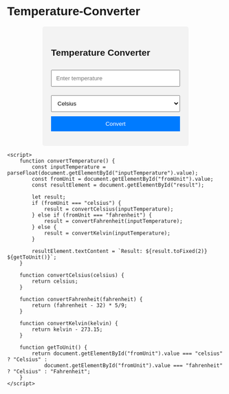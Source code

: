 # Temperature-Converter


<!DOCTYPE html>
<html>
<head>
    <title>Temperature Converter</title>
    <style>
        body {
            font-family: Arial, sans-serif;
        }
        .converter {
            width: 300px;
            margin: 0 auto;
            padding: 20px;
            background-color: #f3f3f3;
            border-radius: 5px;
        }
        input[type="number"] {
            width: 100%;
            padding: 10px;
            margin: 10px 0;
        }
        select {
            width: 100%;
            padding: 10px;
            margin: 10px 0;
        }
        button {
            width: 100%;
            padding: 10px;
            background-color: #007bff;
            color: white;
            border: none;
            cursor: pointer;
        }
    </style>
</head>
<body>
    <div class="converter">
        <h2>Temperature Converter</h2>
        <input type="number" id="inputTemperature" placeholder="Enter temperature">
        <select id="fromUnit">
            <option value="celsius">Celsius</option>
            <option value="fahrenheit">Fahrenheit</option>
            <option value="kelvin">Kelvin</option>
        </select>
        <button onclick="convertTemperature()">Convert</button>
        <p id="result"></p>
    </div>

    <script>
        function convertTemperature() {
            const inputTemperature = parseFloat(document.getElementById("inputTemperature").value);
            const fromUnit = document.getElementById("fromUnit").value;
            const resultElement = document.getElementById("result");

            let result;
            if (fromUnit === "celsius") {
                result = convertCelsius(inputTemperature);
            } else if (fromUnit === "fahrenheit") {
                result = convertFahrenheit(inputTemperature);
            } else {
                result = convertKelvin(inputTemperature);
            }

            resultElement.textContent = `Result: ${result.toFixed(2)} ${getToUnit()}`;
        }

        function convertCelsius(celsius) {
            return celsius;
        }

        function convertFahrenheit(fahrenheit) {
            return (fahrenheit - 32) * 5/9;
        }

        function convertKelvin(kelvin) {
            return kelvin - 273.15;
        }

        function getToUnit() {
            return document.getElementById("fromUnit").value === "celsius" ? "Celsius" :
                document.getElementById("fromUnit").value === "fahrenheit" ? "Celsius" : "Fahrenheit";
        }
    </script>
</body>
</html>
